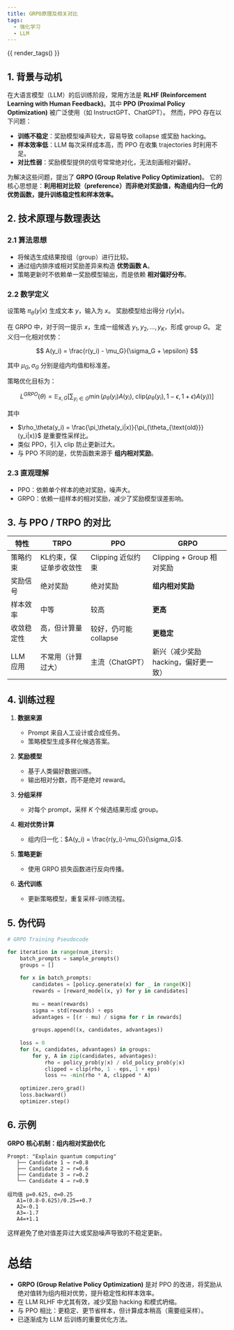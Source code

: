 ```yaml
---
title: GRPO原理及相关对比
tags:
  - 强化学习
  - LLM
---
```

{{ render_tags() }}

## 1. 背景与动机

在大语言模型（LLM）的后训练阶段，常用方法是 **RLHF (Reinforcement Learning with Human Feedback)**。其中 **PPO (Proximal Policy Optimization)** 被广泛使用（如 InstructGPT、ChatGPT）。
然而，PPO 存在以下问题：

* **训练不稳定**：奖励模型噪声较大，容易导致 collapse 或奖励 hacking。
* **样本效率低**：LLM 每次采样成本高，而 PPO 在收集 trajectories 时利用不足。
* **对比性弱**：奖励模型提供的信号常常绝对化，无法刻画相对偏好。

为解决这些问题，提出了 **GRPO (Group Relative Policy Optimization)**。
它的核心思想是：**利用相对比较（preference）而非绝对奖励值，构造组内归一化的优势函数，提升训练稳定性和样本效率。**



## 2. 技术原理与数理表达

### 2.1 算法思想

* 将候选生成结果按组（group）进行比较。
* 通过组内排序或相对奖励差异来构造 **优势函数 A**。
* 策略更新时不依赖单一奖励模型输出，而是依赖 **相对偏好分布**。

### 2.2 数学定义

设策略 $\pi_\theta(y|x)$ 生成文本 $y$，输入为 $x$。
奖励模型给出得分 $r(y|x)$。

在 GRPO 中，对于同一提示 $x$，生成一组候选 ${y_1, y_2, \dots, y_K}$，形成 group $G$。
定义归一化相对优势：

$$
A(y_i) = \frac{r(y_i) - \mu_G}{\sigma_G + \epsilon}
$$

其中 $\mu_G, \sigma_G$ 分别是组内均值和标准差。

策略优化目标为：

$$
L^{GRPO}(\theta) = \mathbb{E}_{x,G}\left[ \sum_{y_i \in G} \min \left( 
\rho_\theta(y_i) A(y_i), \; \text{clip}(\rho_\theta(y_i), 1-\epsilon, 1+\epsilon) A(y_i)
\right) \right]
$$

其中

* $\rho_\theta(y_i) = \frac{\pi_\theta(y_i|x)}{\pi_{\theta_{\text{old}}}(y_i|x)}$ 是重要性采样比。
* 类似 PPO，引入 clip 防止更新过大。
* 与 PPO 不同的是，优势函数来源于 **组内相对奖励**。

### 2.3 直观理解

* PPO：依赖单个样本的绝对奖励，噪声大。
* GRPO：依赖一组样本的相对奖励，减少了奖励模型误差影响。



## 3. 与 PPO / TRPO 的对比

| 特性     | TRPO         | PPO             | GRPO                   |
| ------ | ------------ | --------------- | ---------------------- |
| 策略约束   | KL约束，保证单步收敛性 | Clipping 近似约束   | Clipping + Group 相对奖励  |
| 奖励信号   | 绝对奖励         | 绝对奖励            | **组内相对奖励**             |
| 样本效率   | 中等           | 较高              | **更高**                 |
| 收敛稳定性  | 高，但计算量大      | 较好，仍可能 collapse | **更稳定**                |
| LLM 应用 | 不常用（计算过大）    | 主流（ChatGPT）     | 新兴（减少奖励 hacking，偏好更一致） |


## 4. 训练过程

1. **数据来源**

   * Prompt 来自人工设计或合成任务。
   * 策略模型生成多样化候选答案。

2. **奖励模型**

   * 基于人类偏好数据训练。
   * 输出相对分数，而不是绝对 reward。

3. **分组采样**

   * 对每个 prompt，采样 $K$ 个候选结果形成 group。

4. **相对优势计算**

   * 组内归一化：$A(y_i) = \frac{r(y_i)-\mu_G}{\sigma_G}$.

5. **策略更新**

   * 使用 GRPO 损失函数进行反向传播。

6. **迭代训练**

   * 更新策略模型，重复采样-训练流程。


## 5. 伪代码

```python
# GRPO Training Pseudocode

for iteration in range(num_iters):
    batch_prompts = sample_prompts()
    groups = []
    
    for x in batch_prompts:
        candidates = [policy.generate(x) for _ in range(K)]
        rewards = [reward_model(x, y) for y in candidates]
        
        mu = mean(rewards)
        sigma = std(rewards) + eps
        advantages = [(r - mu) / sigma for r in rewards]
        
        groups.append((x, candidates, advantages))
    
    loss = 0
    for (x, candidates, advantages) in groups:
        for y, A in zip(candidates, advantages):
            rho = policy_prob(y|x) / old_policy_prob(y|x)
            clipped = clip(rho, 1 - eps, 1 + eps)
            loss += -min(rho * A, clipped * A)
    
    optimizer.zero_grad()
    loss.backward()
    optimizer.step()
```


## 6. 示例

**GRPO 核心机制：组内相对奖励优化**

```
Prompt: "Explain quantum computing"
   ├── Candidate 1 → r=0.8
   ├── Candidate 2 → r=0.6
   ├── Candidate 3 → r=0.2
   └── Candidate 4 → r=0.9

组均值 μ=0.625, σ=0.25
   A1=(0.8-0.625)/0.25=+0.7
   A2=-0.1
   A3=-1.7
   A4=+1.1
```

这样避免了绝对值差异过大或奖励噪声导致的不稳定更新。

# 总结

* **GRPO (Group Relative Policy Optimization)** 是对 PPO 的改进，将奖励从绝对值转为组内相对优势，提升稳定性和样本效率。
* 在 LLM RLHF 中尤其有效，减少奖励 hacking 和模式坍缩。
* 与 PPO 相比：更稳定、更节省样本，但计算成本稍高（需要组采样）。
* 已逐渐成为 LLM 后训练的重要优化方法。

